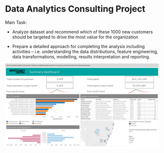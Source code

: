 # Data Analytics Consulting Project

Main Task:
* Analyze dataset and recommend which of these 1000 new customers should be targeted to drive the most value for the organization

* Prepare a detailed approach for completing the analysis including activities – i.e. understanding the data distributions, feature engineering, data transformations, modelling, results interpretation and reporting.

![Logo](https://github.com/JerylLee/Data-Analytics-Consulting-Internship-Project/blob/main/summary_dashboard.png?raw=true)
